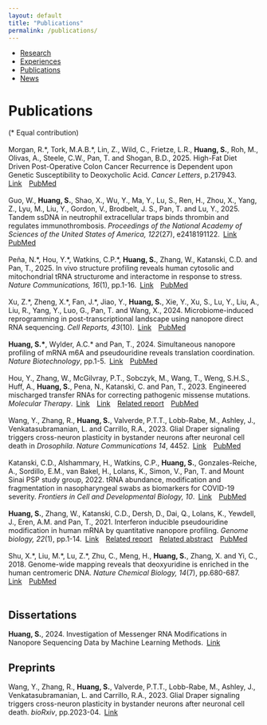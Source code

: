 ```yaml
---
layout: default
title: "Publications"
permalink: /publications/
---
```


* [Research](https://sihaohuanguc.github.io/research)
* [Experiences](https://sihaohuanguc.github.io/experiences)
* [Publications](https://sihaohuanguc.github.io/publications)
* [News](https://sihaohuanguc.github.io/news)

# Publications
(\* Equal contribution)
<br/>
<br/>
Morgan, R.\*, Tork, M.A.B.\*, Lin, Z., Wild, C., Frietze, L.R., **Huang, S.**, Roh, M., Olivas, A., Steele, C.W., Pan, T. and Shogan, B.D., 2025. High-Fat Diet Driven Post-Operative Colon Cancer Recurrence is Dependent upon Genetic Susceptibility to Deoxycholic Acid. *Cancer Letters*, p.217943.&ensp;[Link](https://www.sciencedirect.com/science/article/abs/pii/S0304383525005129)&emsp;[PubMed](https://pubmed.ncbi.nlm.nih.gov/40706745/)
<br/>
<br/>
Guo, W., **Huang, S.**, Shao, X., Wu, Y., Ma, Y., Lu, S., Ren, H., Zhou, X., Yang, Z., Lyu, M., Liu, Y., Gordon, V., Brodbelt, J. S., Pan, T. and Lu, Y., 2025. Tandem ssDNA in neutrophil extracellular traps binds thrombin and regulates immunothrombosis. *Proceedings of the National Academy of Sciences of the United States of America, 122*(27), e2418191122.&ensp;[Link](https://www.pnas.org/doi/10.1073/pnas.2418191122)&emsp;[PubMed](https://pubmed.ncbi.nlm.nih.gov/40608679/)
<br/>
<br/>
Peña, N.\*, Hou, Y.\*, Watkins, C.P.\*, **Huang, S.**, Zhang, W., Katanski, C.D. and Pan, T., 2025. In vivo structure profiling reveals human cytosolic and mitochondrial tRNA structurome and interactome in response to stress. *Nature Communications, 16*(1), pp.1-16.&ensp;[Link](https://www.nature.com/articles/s41467-025-59435-5)&emsp;[PubMed](https://pubmed.ncbi.nlm.nih.gov/40447571/)
<br/>
<br/>
Xu, Z.\*, Zheng, X.\*, Fan, J.\*, Jiao, Y., **Huang, S.**, Xie, Y., Xu, S., Lu, Y., Liu, A., Liu, R., Yang, Y., Luo, G., Pan, T. and Wang, X., 2024. Microbiome-induced reprogramming in post-transcriptional landscape using nanopore direct RNA sequencing. *Cell Reports, 43*(10).&ensp;[Link](https://www.cell.com/cell-reports/fulltext/S2211-1247(24)01149-5)&emsp;[PubMed](https://pubmed.ncbi.nlm.nih.gov/39365698/)
<br/>
<br/>
**Huang, S.\***, Wylder, A.C.\* and Pan, T., 2024. Simultaneous nanopore profiling of mRNA m6A and pseudouridine reveals translation coordination. *Nature Biotechnology*, pp.1-5.&ensp;[Link](https://www.nature.com/articles/s41587-024-02135-0)&emsp;[PubMed](https://pubmed.ncbi.nlm.nih.gov/38321115/)
<br/>
<br/>
Hou, Y., Zhang, W., McGilvray, P.T., Sobczyk, M., Wang, T., Weng, S.H.S., Huff, A., **Huang, S.**, Pena, N., Katanski, C. and Pan, T., 2023. Engineered mischarged transfer RNAs for correcting pathogenic missense mutations. *Molecular Therapy*.&ensp;[Link](https://www.sciencedirect.com/science/article/pii/S1525001623006780?dgcid=coauthor#appsec2)&emsp;[Link](https://www.cell.com/molecular-therapy-family/molecular-therapy/fulltext/S1525-0016(23)00678-0)&emsp;[Related report](https://biologicalsciences.uchicago.edu/news/missense-mutations-trna-treatment)&emsp;[PubMed](https://pubmed.ncbi.nlm.nih.gov/38104240/)
<br/>
<br/>
Wang, Y., Zhang, R., **Huang, S.**, Valverde, P.T.T., Lobb-Rabe, M., Ashley, J., Venkatasubramanian, L. and Carrillo, R.A., 2023. Glial Draper signaling triggers cross-neuron plasticity in bystander neurons after neuronal cell death in *Drosophila*. *Nature Communications 14*, 4452.&ensp;[Link](https://www.nature.com/articles/s41467-023-40142-y)&emsp;[PubMed](https://pubmed.ncbi.nlm.nih.gov/37488133/)
<br/>
<br/>
Katanski, C.D., Alshammary, H., Watkins, C.P., **Huang, S.**, Gonzales-Reiche, A., Sordillo, E.M., van Bakel, H., Lolans, K., Simon, V., Pan, T. and Mount Sinai PSP study group, 2022. tRNA abundance, modification and fragmentation in nasopharyngeal swabs as biomarkers for COVID-19 severity. *Frontiers in Cell and Developmental Biology, 10*.&ensp;[Link](https://www.frontiersin.org/articles/10.3389/fcell.2022.999351/full)&emsp;[PubMed](https://pubmed.ncbi.nlm.nih.gov/36393870/)
<br/>
<br/>
**Huang, S.**, Zhang, W., Katanski, C.D., Dersh, D., Dai, Q., Lolans, K., Yewdell, J., Eren, A.M. and Pan, T., 2021. Interferon inducible pseudouridine modification in human mRNA by quantitative nanopore profiling. *Genome biology, 22*(1), pp.1-14.&ensp;[Link](https://genomebiology.biomedcentral.com/articles/10.1186/s13059-021-02557-y)&emsp;[Related report](https://biologicalsciences.uchicago.edu/news/pseudouridine-sequencing-mrna-vaccines)&emsp;[Related abstract](https://faseb.onlinelibrary.wiley.com/doi/abs/10.1096/fasebj.2022.36.S1.L7600)&emsp;[PubMed](https://pubmed.ncbi.nlm.nih.gov/34872593/)
<br/>
<br/>
Shu, X.\*, Liu, M.\*, Lu, Z.\*, Zhu, C., Meng, H., **Huang, S.**, Zhang, X. and Yi, C., 2018. Genome-wide mapping reveals that deoxyuridine is enriched in the human centromeric DNA. *Nature Chemical Biology, 14*(7), pp.680-687.&ensp;[Link](https://www.nature.com/articles/s41589-018-0065-9)&emsp;[PubMed](https://pubmed.ncbi.nlm.nih.gov/29785056/)
<br/>
<br/>

## Dissertations
**Huang, S.**, 2024. Investigation of Messenger RNA Modifications in Nanopore Sequencing Data by Machine Learning Methods.&ensp;[Link](https://knowledge.uchicago.edu/record/12365?v=pdf)

## Preprints
Wang, Y., Zhang, R., **Huang, S.**, Valverde, P.T.T., Lobb-Rabe, M., Ashley, J., Venkatasubramanian, L. and Carrillo, R.A., 2023. Glial Draper signaling triggers cross-neuron plasticity in bystander neurons after neuronal cell death. *bioRxiv*, pp.2023-04.&ensp;[Link](https://www.biorxiv.org/content/10.1101/2023.04.09.536190v1.abstract)
